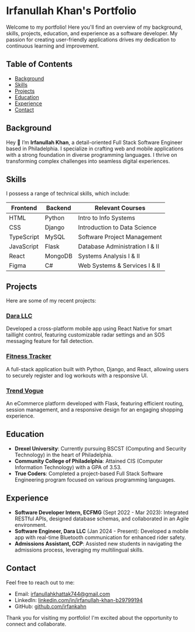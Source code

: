 # Irfanullah Khan's Portfolio

Welcome to my portfolio! Here you'll find an overview of my background, skills, projects, education, and experience as a software developer. My passion for creating user-friendly applications drives my dedication to continuous learning and improvement.

## Table of Contents
- [Background](#background)
- [Skills](#skills)
- [Projects](#projects)
- [Education](#education)
- [Experience](#experience)
- [Contact](#contact)

## Background
Hey 👋 I’m **Irfanullah Khan**, a detail-oriented Full Stack Software Engineer based in Philadelphia. I specialize in crafting web and mobile applications with a strong foundation in diverse programming languages. I thrive on transforming complex challenges into seamless digital experiences.

## Skills
I possess a range of technical skills, which include:

| Frontend       | Backend        | Relevant Courses                          |
|----------------|----------------|-------------------------------------------|
| HTML           | Python         | Intro to Info Systems                     |
| CSS            | Django         | Introduction to Data Science              |
| TypeScript     | MySQL          | Software Project Management                |
| JavaScript     | Flask          | Database Administration I & II            |
| React          | MongoDB        | Systems Analysis I & II                   |
| Figma          | C#             | Web Systems & Services I & II             |

## Projects
Here are some of my recent projects:

### [Dara LLC](https://drive.google.com/file/d/1yZYXHx8QRUMNpZujDrobULFk94VZ5jPM/view)
Developed a cross-platform mobile app using React Native for smart taillight control, featuring customizable radar settings and an SOS messaging feature for fall detection.

### [Fitness Tracker](https://github.com/irfankahn/FitnessTracker)
A full-stack application built with Python, Django, and React, allowing users to securely register and log workouts with a responsive UI.

### [Trend Vogue](https://github.com/irfankahn/TrendVogue)
An eCommerce platform developed with Flask, featuring efficient routing, session management, and a responsive design for an engaging shopping experience.

## Education
- **Drexel University**: Currently pursuing BSCST (Computing and Security Technology) in the heart of Philadelphia.
- **Community College of Philadelphia**: Attained CIS (Computer Information Technology) with a GPA of 3.53.
- **True Coders**: Completed a project-based Full Stack Software Engineering program focused on various programming languages.

## Experience
- **Software Developer Intern, ECFMG** (Sept 2022 - Mar 2023): Integrated RESTful APIs, designed database schemas, and collaborated in an Agile environment.
- **Software Engineer, Dara LLC** (Jan 2024 - Present): Developed a mobile app with real-time Bluetooth communication for enhanced rider safety.
- **Admissions Assistant, CCP**: Assisted new students in navigating the admissions process, leveraging my multilingual skills.

## Contact
Feel free to reach out to me:
- Email: [irfanullahkhattak744@gmail.com](mailto:irfanullahkhattak744@gmail.com)
- LinkedIn: [linkedin.com/in/irfanullah-khan-b29799194](https://www.linkedin.com/in/irfanullah-khan-b29799194)
- GitHub: [github.com/irfankahn](https://github.com/irfankahn)

Thank you for visiting my portfolio! I'm excited about the opportunity to connect and collaborate.
